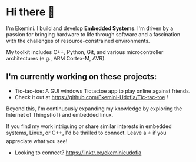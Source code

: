 # **Hi there** 👋


I'm Ekemini.
I build and develop __Embedded Systems__. I'm driven by a passion for bringing hardware to life through software and a fascination with the challenges of resource-constrained environments.

My toolkit includes C++, Python, Git, and various microcontroller architectures (e.g., ARM Cortex-M, AVR). 

## I'm currently working on these projects:
- Tic-tac-toe: A GUI windows Tictactoe app to play online against friends.
- Check it out at https://github.com/Ekemini-Udofia/Tic-tac-toe !

Beyond this, I'm continuously expanding my knowledge by exploring the Internet of Things(IoT) and embedded linux.

If you find my work intriguing or share similar interests in embedded systems, Linux, or C++, I'd be thrilled to connect. Leave a ⭐ if you appreciate what you see!

- Looking to connect?
  https://linktr.ee/ekeminieudofia 
